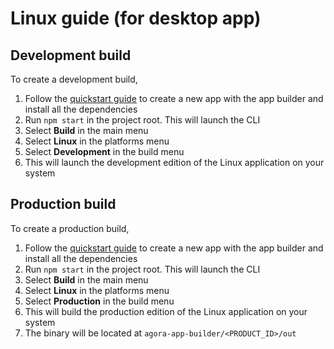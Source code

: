 # Linux guide (for desktop app)

## Development build

To create a development build, 

1.  Follow the [quickstart guide](/docs) to create a new app with the app builder and install all the dependencies
1.  Run `npm start` in the project root. This will launch the CLI
1.  Select **Build** in the main menu
1.  Select **Linux** in the platforms menu
1.  Select **Development** in the build menu
1.  This will launch the development edition of the Linux application on your system

## Production build

To create a production build,

1.  Follow the [quickstart guide](/docs) to create a new app with the app builder and install all the dependencies
1.  Run `npm start` in the project root. This will launch the CLI
1.  Select **Build** in the main menu
1.  Select **Linux** in the platforms menu
1.  Select **Production** in the build menu
1.  This will build the production edition of the Linux application on your system
1.  The binary will be located at `agora-app-builder/<PRODUCT_ID>/out`